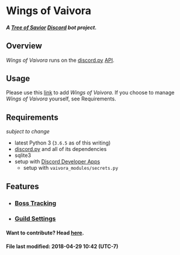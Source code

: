 # Wings of Vaivora
#### _A [Tree of Savior][tos] [Discord][discord] bot project._

## Overview

_Wings of Vaivora_ runs on the [discord.py][discord.py] [API][api].

## Usage

Please use this [link][link] to add _Wings of Vaivora_. If you choose to manage _Wings of Vaivora_ yourself, see Requirements.

## Requirements
_subject to change_

+ latest Python 3 (`3.6.5` as of this writing)
+ [discord.py][discord.py] and all of its dependencies
+ sqlite3
+ setup with [Discord Developer Apps][dev]
    - setup with `vaivora_modules/secrets.py`

## Features

+ ### [Boss Tracking](docs/BOSS.md)

+ ### [Guild Settings](docs/BOSS.md)


#### Want to contribute? Head [here](docs/CONTRIBUTING.md).


#### File last modified: 2018-04-29 10:42 (UTC-7)

[tos]: https://treeofsavior.com/
[discord]: https://discordapp.com/
[discord.py]: https://github.com/Rapptz/discord.py/tree/rewrite
[api]: http://discordpy.readthedocs.io/en/rewrite/api.html
[dev]: https://discordapp.com/developers/applications/me
[link]: https://dark-nova.me/wings-of-vaivora